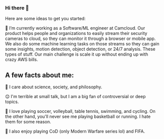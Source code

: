 ### Hi there 👋

Here are some ideas to get you started:

🔭 I’m currently working as a Software/ML engineer at Camcloud. Our product helps people and organizations to easily stream their security cameras to cloud, so they can monitor it through a browser or mobile app. We also do some machine learning tasks on those streams so they can gain some insights, motion detection, object detection, or 24/7 analysis. These types of stuff. Our main challenge is scale it up without ending up with crazy AWS bills.  

## A few facts about me:

💬 I care about science, society, and philosophy.

😌 I'm terrible at small talk, but I am a big fan of controversial or deep topics. 

🏃 I love playing soccer, volleyball, table tennis, swimming, and cycling. On the other hand, you'll never see me playing basketball or running. I hate them for some reason. 

🚀 I also enjoy playing CoD (only Modern Warfare series lol) and FIFA. 
